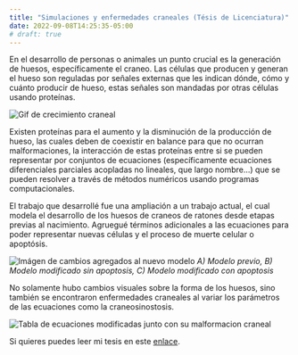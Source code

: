 ```yaml
---
title: "Simulaciones y enfermedades craneales (Tésis de Licenciatura)"
date: 2022-09-08T14:25:35-05:00
# draft: true
---
```



En el desarrollo de personas o animales un punto crucial es la generación de huesos, específicamente el craneo. Las células que producen y generan el hueso son reguladas por señales externas que les indican dónde, cómo y cuánto producir de hueso, estas señales son mandadas por otras células usando proteínas.

![Gif de crecimiento craneal](../images/og.gif)

Existen proteínas para el aumento y la disminución de la producción de hueso, las cuales deben de coexistir en balance para que no ocurran malformaciones, la interacción de estas proteínas entre si se pueden representar por conjuntos de ecuaciones (específicamente ecuaciones diferenciales parciales acopladas no lineales, que largo nombre...) que se pueden resolver a través de métodos numéricos usando programas computacionales.

El trabajo que desarrollé fue una ampliación a un trabajo actual, el cual modela el desarrollo de los huesos de craneos de ratones desde etapas previas al nacimiento. Agruegué términos adicionales a las ecuaciones para poder representar nuevas células y el proceso de muerte celular o apoptósis.

![Imágen de cambios agregados al nuevo modelo](../images/edoref.png)
*A) Modelo previo, B) Modelo modificado sin apoptosis, C) Modelo modificado con apoptosis*

No solamente hubo cambios visuales sobre la forma de los huesos, sino también se encontraron enfermedades craneales al variar los parámetros de las ecuaciones como la craneosinostosis.


![Tabla de ecuaciones modificadas junto con su malformacion craneal](../images/tabla_de_mutaciones.png)

Si quieres puedes leer mi tesis en este [enlace](../images/Tésis9junio2022confechaconagradconportada.pdf).

